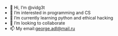 - 👋 Hi, I’m @vidg3t
- 👀 I’m interested in programming and CS
- 🌱 I’m currently learning python and ethical hacking
- 💞️ I’m looking to collaborate
- 📫 My email:george.adl@mail.ru

<!---
vidg3t/vidg3t is a ✨ special ✨ repository because its `README.md` (this file) appears on your GitHub profile.
You can click the Preview link to take a look at your changes.
--->
